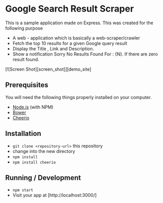 # Google Search Result Scraper

This is a sample application made on Express. 
This was created for the following purpose
 
* A web - application which is basically a web-scraper/crawler
* Fetch the top 10 results for a given Google query result
* Display the Title , Link and Description.
* Show a notification Sorry No Results Found For : {N}. If there are zero result found. 

[![Screen Shot][screen_shot]][demo_site]

## Prerequisites

You will need the following things properly installed on your computer.

* [Node.js](http://nodejs.org/) (with NPM)
* [Bower](https://expressjs.com/)
* [Cheerio](https://github.com/cheeriojs/cheerio)

## Installation

* `git clone <repository-url>` this repository
* change into the new directory
* `npm install`
* `npm install cheerio`

## Running / Development

* `npm start`
* Visit your app at [http://localhost:3000/]

